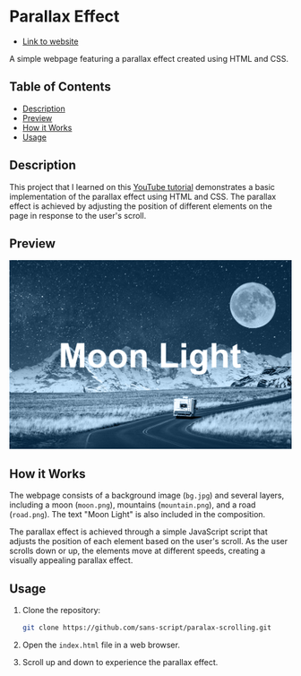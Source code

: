 # Parallax Effect
- [Link to website](https://sans-script.github.io/paralax-scrolling/)
  
A simple webpage featuring a parallax effect created using HTML and CSS.

## Table of Contents

- [Description](#description)
- [Preview](#preview)
- [How it Works](#how-it-works)
- [Usage](#usage)

## Description

This project that I learned on this [YouTube tutorial](https://youtu.be/TawH-AqHTXc?si=0WIjvXm_D3hDP45b) demonstrates a basic implementation of the parallax effect using HTML and CSS. The parallax effect is achieved by adjusting the position of different elements on the page in response to the user's scroll.

## Preview

![Parallax Effect](Screenshot.png)

## How it Works

The webpage consists of a background image (`bg.jpg`) and several layers, including a moon (`moon.png`), mountains (`mountain.png`), and a road (`road.png`). The text "Moon Light" is also included in the composition.

The parallax effect is achieved through a simple JavaScript script that adjusts the position of each element based on the user's scroll. As the user scrolls down or up, the elements move at different speeds, creating a visually appealing parallax effect.

## Usage

1. Clone the repository:

   ```bash
   git clone https://github.com/sans-script/paralax-scrolling.git
   ```

2. Open the `index.html` file in a web browser.

3. Scroll up and down to experience the parallax effect.
